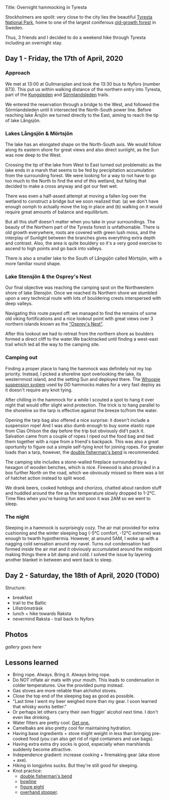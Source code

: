 Title: Overnight hammocking in Tyresta

Stockholmers are spoilt: very close to the city lies the beautiful
[Tyresta National Park](https://en.wikipedia.org/wiki/Tyresta_National_Park),
home to one of the largest coniferous
[old-growth forest](https://en.wikipedia.org/wiki/Old-growth_forest) in Sweden.

Thus, 3 friends and I decided to do a weekend hike through Tyresta including
an overnight stay.

## Day 1 - Friday, the 17th of April, 2020

### Approach

We met at 13:00 at Gullmarsplan and took the 13:30 bus to Nyfors (number 873).
This put us within walking distance of the northern entry into Tyresta, part
of the [Kungsleden](https://en.wikipedia.org/wiki/Kungsleden)
and [Sörmlandsleden](http://www.sormlandsleden.se/) trails.

We entered the reservation through a bridge to the West, and followed the
Sörmlandsleden until it intersected the North-South power line. Before reaching
lake Årsjön we turned directly to the East, aiming to reach the tip of lake
Långsjön.

### Lakes Långsjön & Mörtsjön

The lake has an elongated shape on the North-South axis.
We would follow along its eastern shore for great views and also direct
sunlight, as the Sun was now deep to the West.

Crossing the tip of the lake from  West to East turned out problematic as the
lake ends in a marsh that seems to be fed by precipitation accumulation from
the surrounding forest. We were looking for a way to not have to go too much
to the North to find the end of this wetland, but failing that decided to
make a cross anyway and got our feet wet.

There was even a half-assed attempt at moving a fallen log over the wetland
to construct a bridge but we soon realized that: (a) we don't have enough
oomph to actually move the log in place and (b) walking on it would require
great amounts of balance and equilibrium.

But all this stuff doesn't matter when you take in your surroundings. The
beauty of the Northern part of the Tyresta forest is unfathomable. There is
old growth everywhere, roots are covered with green lush moss, and the interplay
of Sunlight between the branches gives everything extra depth and contrast.
Also, the area is quite bouldery so it's a very good exercise to ascend to high
points and go back into valleys.

There is also a smaller lake to the South of Långsjön called Mörtsjön, with a
more familiar round shape.

### Lake Stensjön & the Osprey's Nest

Our final objective was reaching the camping spot on the Northwestern shore
of lake Stensjön. Once we reached its Northern shore we stumbled upon a very
technical route with lots of bouldering crests interspersed with deep valleys.

Navigating this route payed off: we managed to find the remains of some old
viking fortifications and a nice lookout point with great views over 3 northern
islands known as the ["Osprey's Nest"](https://www.google.com/maps/place/Northern+Stensj%C3%B6n+with+a+view+of+the+osprey+nest./@59.1852351,18.3115059,287m/data=!3m1!1e3!4m8!1m2!6m1!1s1yUdqUGywtC1ydAfHgEq-44aV4Si3Dw2t!3m4!1s0x465f7d3f672b58d5:0x2ba3d8760ef1c12d!8m2!3d59.1861452!4d18.3123482).

After this lookout we had to retreat from the northern shore as boulders
formed a direct cliff to the water.We backtracked until finding a west-east
trail which led all the way to the camping site.

### Camping out

Finding a proper place to hang the hammock was definitely not my top priority.
Instead, I picked a shoreline spot overlooking the lake, its westernmost island,
and the setting Sun and deployed there.
The [Whoopie suspension system](https://www.ddhammocks.com/product/suspensionsystem)
used by DD hammocks makes for a very fast deploy as it doesn't require any knot
tying.

After chilling in the hammock for a while I scouted a spot to hang it over night
that would offer slight wind protection. The trick is to hang parallel to the
shoreline so the tarp is effective against the breeze to/from the water.

Opening the tarp bag also offered a nice surprise: it doesn't include a
suspension rope! And I was also dumb enough to buy some elastic rope from Clas
Ohlson the day before the trip but obviously did't pack it. Salvation came
from a couple of ropes I riped out the food bag and tied them together with
a rope from a friend's backpack. This was also a great oportunity to figure
out a simple self-tying knot for joining ropes. For greater loads than a tarp,
however, the [double fisherman's bend](https://www.animatedknots.com/double-fishermans-bend-knot)
is recommended.

The camping site includes a stone-walled fireplace surrounded by a hexagon of
wooden benches, which is nice. Firewood is also provided in a box further
North on the road, which we obviously missed so there was a lot of hatchet
action instead to split wood.

We drank beers, cooked hotdogs and chorizos, chatted about random stuff and
huddled around the fire as the temperature slowly dropped to 1-2°C. Time flies
when you're having fun and soon it was 2AM so we went to sleep.

### The night

Sleeping in a hammock is surprisingly cozy. The air mat provided for extra
cushioning and the winter sleeping bag (-5°C comfort, -12°C extreme) was enough
to twarth hypothermia. However, at around 5AM, I woke up with a nagging cold
sensation around my navel. Turns out condensation had formed _inside_ the
air mat and it obviously accumulated around the midpoint making things there
a bit damp and cold. I solved the issue by layering another blanket in between
and went back to sleep.

## Day 2 - Saturday, the 18th of April, 2020 (TODO)

Structure:

* breakfast
* trail to the Baltic
* Lillströmsträsk
* lunch + hike towards Raksta
* nevermind Raksta - trail back to Nyfors

## Photos

_gallery goes here_

## Lessons learned

* Bring rope. Always. Bring it. Always bring rope.
* Do *NOT* inflate air mats with your mouth. This leads to condensation in
colder temperatures. Use the provided pump instead.
* Gas stoves are more reliable than alchohol stoves.
* Close the top end of the sleeping bag as good as possible.
* "Last time I went my beer weighed more than my gear. I soon learned that whisky works better."
* Or perhaps let others carry their own friggin' alcohol next time. I don't even like drinking.
* Water filters are pretty cool. [Get one.](https://www.naturkompaniet.se/grayl-geopress-purifier-camo-black-2082384/?sku=852703004584)
* Camelbaks are also pretty cool for maintaining hydration.
* Having base ingredients + stove might weight in less than bringing pre-cooked
food (you can also get rid of rigid containers and use bags).
* Having extra extra dry socks is good, especially when marshlands suddenly
become attractive.
* Independence gradient: increase cooking + firemaking gear (aka stove + axe).
* Hiking in longjohns sucks. But they're still good for sleeping.
* Knot practice:
    * [double fisherman's bend](https://www.animatedknots.com/double-fishermans-bend-knot)
    * [bowline](https://www.animatedknots.com/bowline-knot)
    * [figure eight](https://www.animatedknots.com/figure-8-follow-through-loop-knot)
    * [overhand stopper](https://www.animatedknots.com/double-overhand-stopper-knot).
